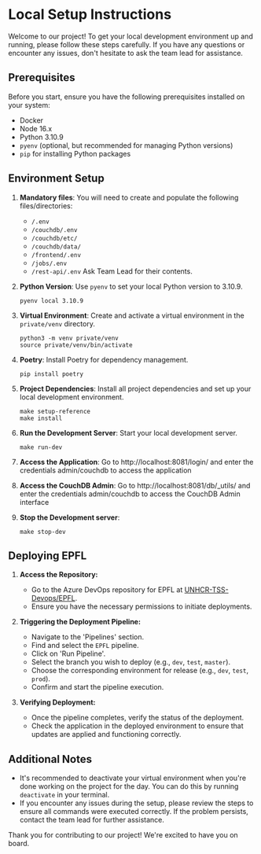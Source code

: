 
# Local Setup Instructions

Welcome to our project! To get your local development environment up and running, please follow these steps carefully. If you have any questions or encounter any issues, don't hesitate to ask the team lead for assistance.

## Prerequisites

Before you start, ensure you have the following prerequisites installed on your system:
- Docker
- Node 16.x
- Python 3.10.9
- `pyenv` (optional, but recommended for managing Python versions)
- `pip` for installing Python packages

## Environment Setup

1. **Mandatory files**: You will need to create and populate the following files/directories:
    - `/.env`
    - `/couchdb/.env`
    - `/couchdb/etc/`
    - `/couchdb/data/`
    - `/frontend/.env`
    - `/jobs/.env`
    - `/rest-api/.env`
Ask Team Lead for their contents.

2. **Python Version**: Use `pyenv` to set your local Python version to 3.10.9.
   ```
   pyenv local 3.10.9
   ```

3. **Virtual Environment**: Create and activate a virtual environment in the `private/venv` directory.
   ```
   python3 -m venv private/venv
   source private/venv/bin/activate
   ```

4. **Poetry**: Install Poetry for dependency management.
   ```
   pip install poetry
   ```

5. **Project Dependencies**: Install all project dependencies and set up your local development environment.
   ```
   make setup-reference
   make install
   ```

6. **Run the Development Server**: Start your local development server.
   ```
   make run-dev
   ```

7. **Access the Application**: Go to http://localhost:8081/login/ and enter the credentials admin/couchdb to access the application

8. **Access the CouchDB Admin**: Go to http://localhost:8081/db/_utils/ and enter the credentials admin/couchdb to access the CouchDB Admin interface

9. **Stop the Development server**:
   ```
   make stop-dev
   ```

## Deploying EPFL

1. **Access the Repository:**
    - Go to the Azure DevOps repository for EPFL at [UNHCR-TSS-Devops/EPFL](https://dev.azure.com/UNHCR-TSS-Devops/EPFL).
    - Ensure you have the necessary permissions to initiate deployments.

2. **Triggering the Deployment Pipeline:**
    - Navigate to the 'Pipelines' section.
    - Find and select the `EPFL` pipeline.
    - Click on 'Run Pipeline'.
    - Select the branch you wish to deploy (e.g., `dev`, `test`, `master`).
    - Choose the corresponding environment for release (e.g., `dev`, `test`, `prod`).
    - Confirm and start the pipeline execution.

3. **Verifying Deployment:**
    - Once the pipeline completes, verify the status of the deployment.
    - Check the application in the deployed environment to ensure that updates are applied and functioning correctly.

## Additional Notes

- It's recommended to deactivate your virtual environment when you're done working on the project for the day. You can do this by running `deactivate` in your terminal.
- If you encounter any issues during the setup, please review the steps to ensure all commands were executed correctly. If the problem persists, contact the team lead for further assistance.

Thank you for contributing to our project! We're excited to have you on board.
